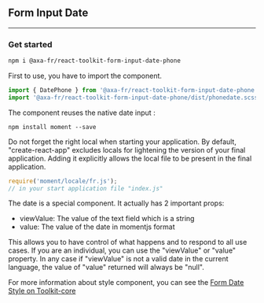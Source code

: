 ## Form Input Date

---

### Get started

```sh
npm i @axa-fr/react-toolkit-form-input-date-phone
```

First to use, you have to import the component.

```js
import { DatePhone } from '@axa-fr/react-toolkit-form-input-date-phone';
import '@axa-fr/react-toolkit-form-input-date-phone/dist/phonedate.scss';
```

The component reuses the native date input :

```
npm install moment --save
```

Do not forget the right local when starting your application. By default, "create-react-app" excludes locals ​​for lightening the version of your final application. Adding it explicitly allows the local file to be present in the final application.

```js
require('moment/locale/fr.js');
// in your start application file "index.js"
```

The date is a special component. It actually has 2 important props:

- viewValue: The value of the text field which is a string
- value: The value of the date in momentjs format

This allows you to have control of what happens and to respond to all use cases. If you are an individual, you can use the "viewValue" or "value" property. In any case if "viewValue" is not a valid date in the current language, the value of "value" returned will always be "null".

For more information about style component, you can see the [Form Date Style on Toolkit-core ](http://toolkit-intranet-axa.azurewebsites.net/#/form)

